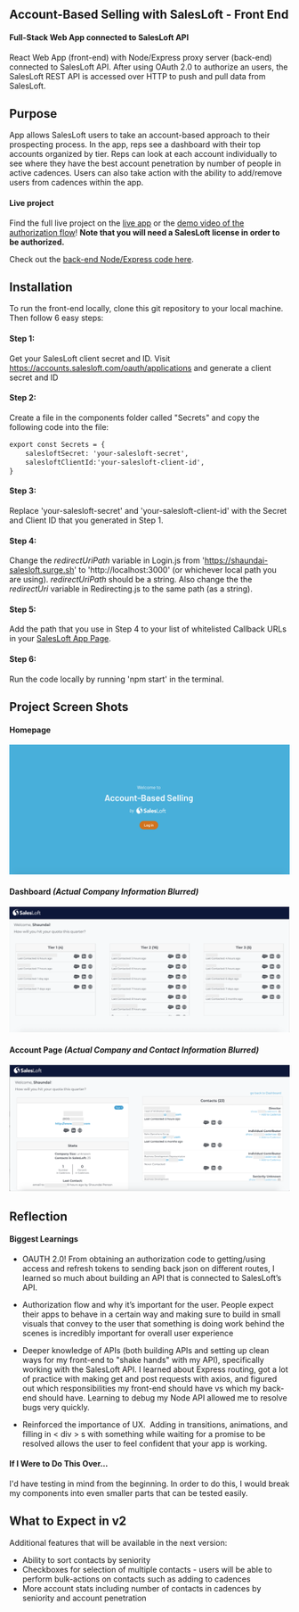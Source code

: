 ## Account-Based Selling with SalesLoft - Front End

#### Full-Stack Web App connected to SalesLoft API

React Web App (front-end) with Node/Express proxy server (back-end) connected to SalesLoft API.  After using OAuth 2.0 to authorize an users, the SalesLoft REST API is accessed over HTTP to push and pull data from SalesLoft.

## Purpose
App allows SalesLoft users to take an account-based approach to their prospecting process.  In the app, reps see a dashboard with their top accounts organized by tier.  Reps can look at each account individually to see where they have the best account penetration by number of people in active cadences.  Users can also take action with the ability to add/remove users from cadences within the app.

#### Live project

Find the full live project on the [live app](https://shaundai-salesloft.surge.sh) or the [demo video of the authorization flow](https://share.vidyard.com/watch/SJDNmtNSmnPKhrdraGQTNM?)!  **Note that you will need a SalesLoft license in order to be authorized.**

Check out the [back-end Node/Express code here](https://github.com/shaundai/shaundai-salesloft-node).

## Installation
To run the front-end locally, clone this git repository to your local machine.  Then follow 6 easy steps:

#### Step 1:
Get your SalesLoft client secret and ID.  Visit https://accounts.salesloft.com/oauth/applications and generate a client secret and ID

#### Step 2:
Create a file in the components folder called "Secrets" and copy the following code into the file:


    export const Secrets = {
        salesloftSecret: 'your-salesloft-secret',
        salesloftClientId:'your-salesloft-client-id',
    }


#### Step 3:
Replace 'your-salesloft-secret' and 'your-salesloft-client-id' with the Secret and Client ID that you generated in Step 1.

#### Step 4:
Change the *redirectUriPath* variable in Login.js from 'https://shaundai-salesloft.surge.sh' to 'http://localhost:3000' (or whichever local path you are using).  *redirectUriPath* should be a string.
Also change the the *redirectUri* variable in Redirecting.js to the same path (as a string).

#### Step 5:
Add the path that you use in Step 4 to your list of whitelisted Callback URLs in your [SalesLoft App Page](https://accounts.salesloft.com/oauth/applications).

#### Step 6:
Run the code locally by running 'npm start' in the terminal.


## Project Screen Shots

#### Homepage
![Homepage screenshot](./public/images/homepage.png?raw=true "Homepage")

#### Dashboard *(Actual Company Information Blurred)*
![Dashboard screenshot](./public/images/dashboard.png?raw=true "Dashboard")

#### Account Page *(Actual Company and Contact Information Blurred)*
![Account Page screenshot](./public/images/account-page.png?raw=true "Account Page")

## Reflection

#### Biggest Learnings

- OAUTH 2.0!  From obtaining an authorization code to getting/using access and refresh tokens to sending back json on different routes, I learned so much about building an API that is connected to SalesLoft’s API.

- Authorization flow and why it’s important for the user.  People expect their apps to behave in a certain way and making sure to build in small visuals that convey to the user that something is doing work behind the scenes is incredibly important for overall user experience

- Deeper knowledge of APIs (both building APIs and setting up clean ways for my front-end to "shake hands" with my API), specifically working with the SalesLoft API.  I learned about Express routing, got a lot of practice with making get and post requests with axios, and figured out which responsibilities my front-end should have vs which my back-end should have.  Learning to debug my Node API allowed me to resolve bugs very quickly.

- Reinforced the importance of UX.  Adding in transitions, animations, and filling in < div > s with something while waiting for a promise to be resolved allows the user to feel confident that your app is working.

#### If I Were to Do This Over...
I'd have testing in mind from the beginning.  In order to do this, I would break my components into even smaller parts that can be tested easily.

## What to Expect in v2
Additional features that will be available in the next version:

- Ability to sort contacts by seniority
- Checkboxes for selection of multiple contacts - users will be able to perform bulk-actions on contacts such as adding to cadences
- More account stats including number of contacts in cadences by seniority and account penetration